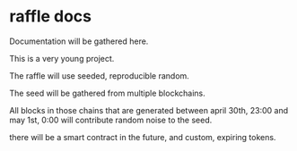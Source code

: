 <Hero state></Hero>

<div>

# raffle docs

Documentation will be gathered here.

This is a very young project.

The raffle will use seeded, reproducible random.

The seed will be gathered from multiple blockchains.

All blocks in those chains that are generated between april 30th, 23:00 and may 1st, 0:00
will contribute random noise to the seed.

there will be a smart contract in the future, and custom, expiring tokens.

</div>
